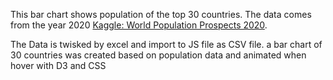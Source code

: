 This bar chart shows population of the top 30 countries. The data comes from the year 2020 [Kaggle: World Population Prospects 2020](https://www.kaggle.com/datasets/tanuprabhu/population-by-country-2020?resource=download). 

The Data is twisked by excel and import to JS file as CSV file. a bar chart of 30 countries was created based on population data and animated when hover with D3 and CSS


